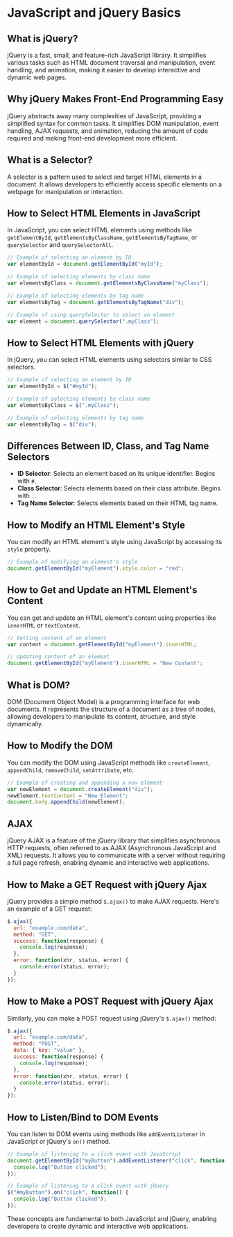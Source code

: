 # JavaScript and jQuery Basics

## What is jQuery?
jQuery is a fast, small, and feature-rich JavaScript library. It simplifies various tasks such as HTML document traversal and manipulation, event handling, and animation, making it easier to develop interactive and dynamic web pages.

## Why jQuery Makes Front-End Programming Easy
jQuery abstracts away many complexities of JavaScript, providing a simplified syntax for common tasks. It simplifies DOM manipulation, event handling, AJAX requests, and animation, reducing the amount of code required and making front-end development more efficient.

## What is a Selector?
A selector is a pattern used to select and target HTML elements in a document. It allows developers to efficiently access specific elements on a webpage for manipulation or interaction.

## How to Select HTML Elements in JavaScript
In JavaScript, you can select HTML elements using methods like `getElementById`, `getElementsByClassName`, `getElementsByTagName`, or `querySelector` and `querySelectorAll`.

```javascript
// Example of selecting an element by ID
var elementById = document.getElementById("myId");

// Example of selecting elements by class name
var elementsByClass = document.getElementsByClassName("myClass");

// Example of selecting elements by tag name
var elementsByTag = document.getElementsByTagName("div");

// Example of using querySelector to select an element
var element = document.querySelector(".myClass");
```

## How to Select HTML Elements with jQuery
In jQuery, you can select HTML elements using selectors similar to CSS selectors.

```javascript
// Example of selecting an element by ID
var elementById = $("#myId");

// Example of selecting elements by class name
var elementsByClass = $(".myClass");

// Example of selecting elements by tag name
var elementsByTag = $("div");
```

## Differences Between ID, Class, and Tag Name Selectors
- **ID Selector**: Selects an element based on its unique identifier. Begins with `#`.
- **Class Selector**: Selects elements based on their class attribute. Begins with `.`.
- **Tag Name Selector**: Selects elements based on their HTML tag name.

## How to Modify an HTML Element's Style
You can modify an HTML element's style using JavaScript by accessing its `style` property.

```javascript
// Example of modifying an element's style
document.getElementById("myElement").style.color = "red";
```

## How to Get and Update an HTML Element's Content
You can get and update an HTML element's content using properties like `innerHTML` or `textContent`.

```javascript
// Getting content of an element
var content = document.getElementById("myElement").innerHTML;

// Updating content of an element
document.getElementById("myElement").innerHTML = "New Content";
```

## What is DOM?
DOM (Document Object Model) is a programming interface for web documents. It represents the structure of a document as a tree of nodes, allowing developers to manipulate its content, structure, and style dynamically.

## How to Modify the DOM
You can modify the DOM using JavaScript methods like `createElement`, `appendChild`, `removeChild`, `setAttribute`, etc.

```javascript
// Example of creating and appending a new element
var newElement = document.createElement("div");
newElement.textContent = "New Element";
document.body.appendChild(newElement);
```


## AJAX

jQuery AJAX is a feature of the jQuery library that simplifies asynchronous HTTP requests, often referred to as AJAX (Asynchronous JavaScript and XML) requests. It allows you to communicate with a server without requiring a full page refresh, enabling dynamic and interactive web applications.

## How to Make a GET Request with jQuery Ajax
jQuery provides a simple method `$.ajax()` to make AJAX requests. Here's an example of a GET request:

```javascript
$.ajax({
  url: "example.com/data",
  method: "GET",
  success: function(response) {
    console.log(response);
  },
  error: function(xhr, status, error) {
    console.error(status, error);
  }
});
```

## How to Make a POST Request with jQuery Ajax
Similarly, you can make a POST request using jQuery's `$.ajax()` method:

```javascript
$.ajax({
  url: "example.com/data",
  method: "POST",
  data: { key: "value" },
  success: function(response) {
    console.log(response);
  },
  error: function(xhr, status, error) {
    console.error(status, error);
  }
});
```

## How to Listen/Bind to DOM Events
You can listen to DOM events using methods like `addEventListener` in JavaScript or jQuery's `on()` method.

```javascript
// Example of listening to a click event with JavaScript
document.getElementById("myButton").addEventListener("click", function() {
  console.log("Button clicked");
});

// Example of listening to a click event with jQuery
$("#myButton").on("click", function() {
  console.log("Button clicked");
});
```

These concepts are fundamental to both JavaScript and jQuery, enabling developers to create dynamic and interactive web applications.
